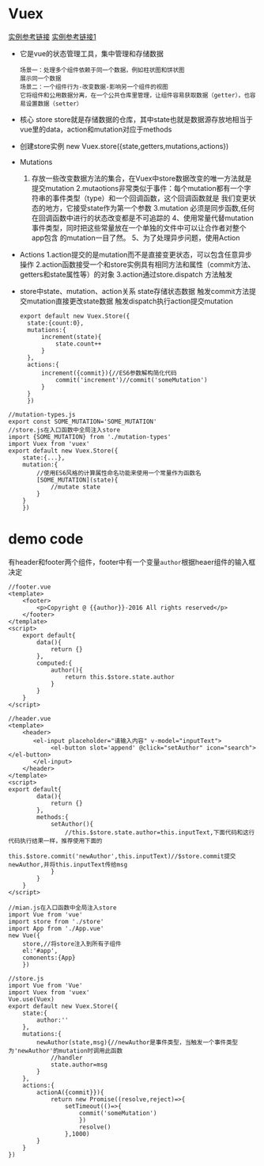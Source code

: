 # Vuex

[实例参考链接](http://www.tuicool.com/articles/qUzMN3Y) [实例参考链接1](http://www.jb51.net/article/111590.htm)

- 它是vue的状态管理工具，集中管理和存储数据

  ```
  场景一：处理多个组件依赖于同一个数据，例如柱状图和饼状图
  展示同一个数据
  场景二：一个组件行为-改变数据-影响另一个组件的视图
  它将组件和公用数据分离，在一个公共仓库里管理，让组件容易获取数据（getter），也容易设置数据（setter）
  ```

- 核心 store store就是存储数据的仓库，其中state也就是数据源存放地相当于vue里的data，action和mutation对应于methods
- 创建store实例 new Vuex.store({state,getters,mutations,actions})
- Mutations

  1. 存放一些改变数据方法的集合，在Vuex中store数据改变的唯一方法就是提交mutation 2.mutaotions非常类似于事件：每个mutation都有一个字符串的事件类型（type）和一个回调函数，这个回调函数就是 我们变更状态的地方，它接受state作为第一个参数 3.mutation 必须是同步函数,任何在回调函数中进行的状态改变都是不可追踪的 4、使用常量代替mutation事件类型，同时把这些常量放在一个单独的文件中可以让合作者对整个app包含 的mutation一目了然。 5、为了处理异步问题，使用Action

- Actions 1.action提交的是mutation而不是直接变更状态，可以包含任意异步操作 2.action函数接受一个和store实例具有相同方法和属性（commit方法、getters和state属性等）的对象 3.action通过store.dispatch 方法触发
- store中state、mutation、action关系 state存储状态数据 触发commit方法提交mutation直接更改state数据 触发dispatch执行action提交mutation

  ```
  export default new Vuex.Store({
    state:{count:0},
    mutations:{
        increment(state){
            state.count++
        }
    },
    actions:{
        increment({commit}){//ES6参数解构简化代码
            commit('increment')//commit('someMutation')
        }
    }
    })
  ```

```
//mutation-types.js
export const SOME_MUTATION='SOME_MUTATION'
//store.js在入口函数中全局注入store
import {SOME_MUTATION} from './mutation-types'
import Vuex from 'vuex'
export default new Vuex.Store({
    state:{...},
    mutation:{
        //使用ES6风格的计算属性命名功能来使用一个常量作为函数名
        [SOME_MUTATION](state){
            //mutate state
        }
    }
    })
```

# demo code

有header和footer两个组件，footer中有一个变量`author`根据heaer组件的输入框决定

```
//footer.vue
<template>
    <footer>
        <p>Copyright @ {{author}}-2016 All rights reserved</p>
    </footer>
</template>
<script>
    export default{
        data(){
            return {}
        },
        computed:{
            author(){
                return this.$store.state.author
            }
        }
    }
</script>
```

```
//header.vue
<template>
    <header>
       <el-input placeholder="请输入内容" v-model="inputText">
            <el-button slot='append' @click="setAuthor" icon="search"></el-button>
       </el-input>
    </header>
</template>
<script>
export default{
        data(){
            return {}
        },
        methods:{
            setAuthor(){
                //this.$store.state.author=this.inputText,下面代码和这行代码执行结果一样，推荐使用下面的
                this.$store.commit('newAuthor',this.inputText)//$store.commit提交newAuthor,并将this.inputText传给msg
            }
        }
    }
</script>
```

```
//mian.js在入口函数中全局注入store
import Vue from 'vue'
import store from './store'
import App from './App.vue'
new Vue({
    store,//将store注入到所有子组件
    el:'#app',
    comonents:{App}
    })
```

```
//store.js
import Vue from 'Vue'
import Vuex from 'vuex'
Vue.use(Vuex)
export default new Vuex.Store({
    state:{
        author:''
    },
    mutations:{
        newAuthor(state,msg){//newAuthor是事件类型，当触发一个事件类型为'newAuthor'的mutation时调用此函数
            //handler
            state.author=msg
        }
    },
    actions:{
        actionA({commit}}){
            return new Promise((resolve,reject)=>{
                setTimeout(()=>{
                    commit('someMutation')
                    })
                    resolve()
                },1000)
        }
    }
})
```
